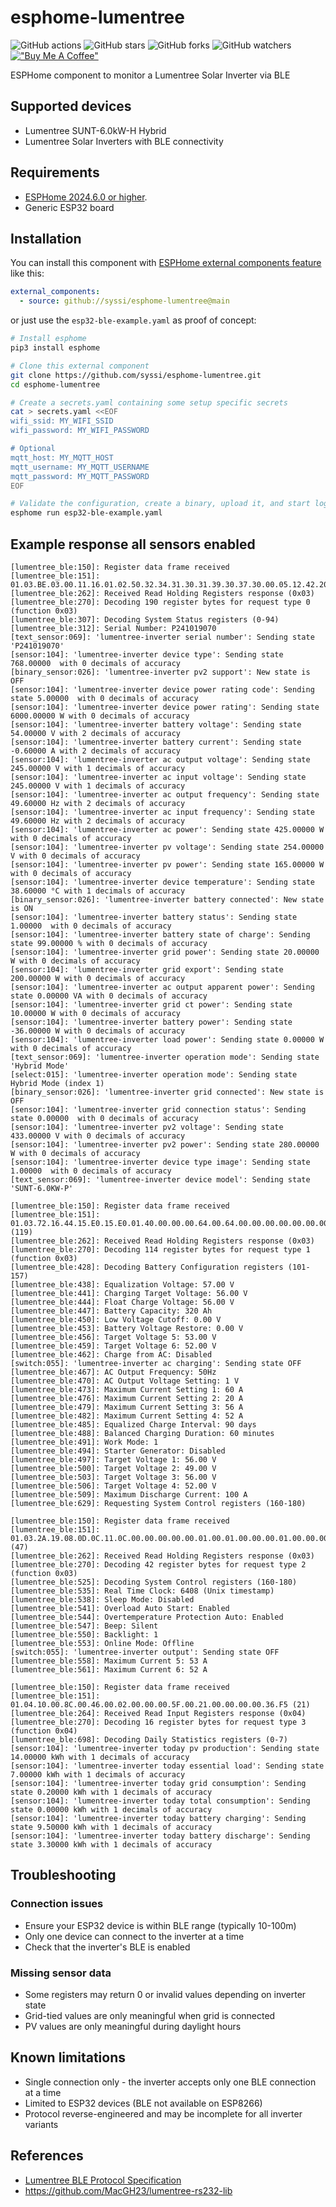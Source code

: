 # esphome-lumentree

![GitHub actions](https://github.com/syssi/esphome-lumentree/actions/workflows/ci.yaml/badge.svg)
![GitHub stars](https://img.shields.io/github/stars/syssi/esphome-lumentree)
![GitHub forks](https://img.shields.io/github/forks/syssi/esphome-lumentree)
![GitHub watchers](https://img.shields.io/github/watchers/syssi/esphome-lumentree)
[!["Buy Me A Coffee"](https://img.shields.io/badge/buy%20me%20a%20coffee-donate-yellow.svg)](https://www.buymeacoffee.com/syssi)

ESPHome component to monitor a Lumentree Solar Inverter via BLE

## Supported devices

* Lumentree SUNT-6.0kW-H Hybrid
* Lumentree Solar Inverters with BLE connectivity

## Requirements

* [ESPHome 2024.6.0 or higher](https://github.com/esphome/esphome/releases).
* Generic ESP32 board

## Installation

You can install this component with [ESPHome external components feature](https://esphome.io/components/external_components.html) like this:
```yaml
external_components:
  - source: github://syssi/esphome-lumentree@main
```

or just use the `esp32-ble-example.yaml` as proof of concept:

```bash
# Install esphome
pip3 install esphome

# Clone this external component
git clone https://github.com/syssi/esphome-lumentree.git
cd esphome-lumentree

# Create a secrets.yaml containing some setup specific secrets
cat > secrets.yaml <<EOF
wifi_ssid: MY_WIFI_SSID
wifi_password: MY_WIFI_PASSWORD

# Optional
mqtt_host: MY_MQTT_HOST
mqtt_username: MY_MQTT_USERNAME
mqtt_password: MY_MQTT_PASSWORD
EOF

# Validate the configuration, create a binary, upload it, and start logs
esphome run esp32-ble-example.yaml

```

## Example response all sensors enabled

```
[lumentree_ble:150]: Register data frame received
[lumentree_ble:151]:   01.03.BE.03.00.11.16.01.02.50.32.34.31.30.31.39.30.37.30.00.05.12.42.20.11.15.18.FF.C4.09.92.00.00.09.92.13.60.13.60.01.A9.00.00.00.FE.00.3C.00.A5.00.00.05.6A.06.40.00.00.55.AA.00.00.00.00.00.00.00.00.00.00.00.8C.00.02.00.00.00.00.00.01.00.00.00.00.00.00.00.5F.00.21.00.00.00.00.00.00.00.00.00.46.00.00.00.00.00.63.00.01.00.00.00.14.00.C8.00.00.00.00.00.F0.00.00.00.0A.00.01.FF.DC.00.A3.01.AF.00.49.00.00.00.00.00.00.00.01.00.00.00.00.00.00.01.B1.00.3C.01.18.00.00.00.00.00.00.0
[lumentree_ble:262]: Received Read Holding Registers response (0x03)
[lumentree_ble:270]: Decoding 190 register bytes for request type 0 (function 0x03)
[lumentree_ble:307]: Decoding System Status registers (0-94)
[lumentree_ble:312]: Serial Number: P241019070
[text_sensor:069]: 'lumentree-inverter serial number': Sending state 'P241019070'
[sensor:104]: 'lumentree-inverter device type': Sending state 768.00000  with 0 decimals of accuracy
[binary_sensor:026]: 'lumentree-inverter pv2 support': New state is OFF
[sensor:104]: 'lumentree-inverter device power rating code': Sending state 5.00000  with 0 decimals of accuracy
[sensor:104]: 'lumentree-inverter device power rating': Sending state 6000.00000 W with 0 decimals of accuracy
[sensor:104]: 'lumentree-inverter battery voltage': Sending state 54.00000 V with 2 decimals of accuracy
[sensor:104]: 'lumentree-inverter battery current': Sending state -0.60000 A with 2 decimals of accuracy
[sensor:104]: 'lumentree-inverter ac output voltage': Sending state 245.00000 V with 1 decimals of accuracy
[sensor:104]: 'lumentree-inverter ac input voltage': Sending state 245.00000 V with 1 decimals of accuracy
[sensor:104]: 'lumentree-inverter ac output frequency': Sending state 49.60000 Hz with 2 decimals of accuracy
[sensor:104]: 'lumentree-inverter ac input frequency': Sending state 49.60000 Hz with 2 decimals of accuracy
[sensor:104]: 'lumentree-inverter ac power': Sending state 425.00000 W with 0 decimals of accuracy
[sensor:104]: 'lumentree-inverter pv voltage': Sending state 254.00000 V with 0 decimals of accuracy
[sensor:104]: 'lumentree-inverter pv power': Sending state 165.00000 W with 0 decimals of accuracy
[sensor:104]: 'lumentree-inverter device temperature': Sending state 38.60000 °C with 1 decimals of accuracy
[binary_sensor:026]: 'lumentree-inverter battery connected': New state is ON
[sensor:104]: 'lumentree-inverter battery status': Sending state 1.00000  with 0 decimals of accuracy
[sensor:104]: 'lumentree-inverter battery state of charge': Sending state 99.00000 % with 0 decimals of accuracy
[sensor:104]: 'lumentree-inverter grid power': Sending state 20.00000 W with 0 decimals of accuracy
[sensor:104]: 'lumentree-inverter grid export': Sending state 200.00000 W with 0 decimals of accuracy
[sensor:104]: 'lumentree-inverter ac output apparent power': Sending state 0.00000 VA with 0 decimals of accuracy
[sensor:104]: 'lumentree-inverter grid ct power': Sending state 10.00000 W with 0 decimals of accuracy
[sensor:104]: 'lumentree-inverter battery power': Sending state -36.00000 W with 0 decimals of accuracy
[sensor:104]: 'lumentree-inverter load power': Sending state 0.00000 W with 0 decimals of accuracy
[text_sensor:069]: 'lumentree-inverter operation mode': Sending state 'Hybrid Mode'
[select:015]: 'lumentree-inverter operation mode': Sending state Hybrid Mode (index 1)
[binary_sensor:026]: 'lumentree-inverter grid connected': New state is OFF
[sensor:104]: 'lumentree-inverter grid connection status': Sending state 0.00000  with 0 decimals of accuracy
[sensor:104]: 'lumentree-inverter pv2 voltage': Sending state 433.00000 V with 0 decimals of accuracy
[sensor:104]: 'lumentree-inverter pv2 power': Sending state 280.00000 W with 0 decimals of accuracy
[sensor:104]: 'lumentree-inverter device type image': Sending state 1.00000  with 0 decimals of accuracy
[text_sensor:069]: 'lumentree-inverter device model': Sending state 'SUNT-6.0KW-P'

[lumentree_ble:150]: Register data frame received
[lumentree_ble:151]:   01.03.72.16.44.15.E0.15.E0.01.40.00.00.00.64.00.64.00.00.00.00.00.00.00.14.00.14.00.00.00.00.00.00.00.00.14.B4.14.50.00.00.00.00.00.00.00.00.00.00.00.00.00.01.00.00.00.00.00.00.00.00.01.67.00.01.00.00.00.01.00.00.00.01.00.00.00.00.08.FC.09.37.00.00.05.32.00.00.00.3C.00.14.00.38.00.34.00.00.00.5A.00.3C.00.01.00.00.00.00.15.E0.13.24.15.E0.14.50.00.64.EA.A4 (119)
[lumentree_ble:262]: Received Read Holding Registers response (0x03)
[lumentree_ble:270]: Decoding 114 register bytes for request type 1 (function 0x03)
[lumentree_ble:428]: Decoding Battery Configuration registers (101-157)
[lumentree_ble:438]: Equalization Voltage: 57.00 V
[lumentree_ble:441]: Charging Target Voltage: 56.00 V
[lumentree_ble:444]: Float Charge Voltage: 56.00 V
[lumentree_ble:447]: Battery Capacity: 320 Ah
[lumentree_ble:450]: Low Voltage Cutoff: 0.00 V
[lumentree_ble:453]: Battery Voltage Restore: 0.00 V
[lumentree_ble:456]: Target Voltage 5: 53.00 V
[lumentree_ble:459]: Target Voltage 6: 52.00 V
[lumentree_ble:462]: Charge from AC: Disabled
[switch:055]: 'lumentree-inverter ac charging': Sending state OFF
[lumentree_ble:467]: AC Output Frequency: 50Hz
[lumentree_ble:470]: AC Output Voltage Setting: 1 V
[lumentree_ble:473]: Maximum Current Setting 1: 60 A
[lumentree_ble:476]: Maximum Current Setting 2: 20 A
[lumentree_ble:479]: Maximum Current Setting 3: 56 A
[lumentree_ble:482]: Maximum Current Setting 4: 52 A
[lumentree_ble:485]: Equalized Charge Interval: 90 days
[lumentree_ble:488]: Balanced Charging Duration: 60 minutes
[lumentree_ble:491]: Work Mode: 1
[lumentree_ble:494]: Starter Generator: Disabled
[lumentree_ble:497]: Target Voltage 1: 56.00 V
[lumentree_ble:500]: Target Voltage 2: 49.00 V
[lumentree_ble:503]: Target Voltage 3: 56.00 V
[lumentree_ble:506]: Target Voltage 4: 52.00 V
[lumentree_ble:509]: Maximum Discharge Current: 100 A
[lumentree_ble:629]: Requesting System Control registers (160-180)

[lumentree_ble:150]: Register data frame received
[lumentree_ble:151]:   01.03.2A.19.08.0D.0C.11.0C.00.00.00.00.00.01.00.01.00.00.00.01.00.00.00.00.00.00.00.00.05.32.06.A4.06.A4.09.37.00.35.00.34.07.D0.17.6F.1A.0C (47)
[lumentree_ble:262]: Received Read Holding Registers response (0x03)
[lumentree_ble:270]: Decoding 42 register bytes for request type 2 (function 0x03)
[lumentree_ble:525]: Decoding System Control registers (160-180)
[lumentree_ble:535]: Real Time Clock: 6408 (Unix timestamp)
[lumentree_ble:538]: Sleep Mode: Disabled
[lumentree_ble:541]: Overload Auto Start: Enabled
[lumentree_ble:544]: Overtemperature Protection Auto: Enabled
[lumentree_ble:547]: Beep: Silent
[lumentree_ble:550]: Backlight: 1
[lumentree_ble:553]: Online Mode: Offline
[switch:055]: 'lumentree-inverter output': Sending state OFF
[lumentree_ble:558]: Maximum Current 5: 53 A
[lumentree_ble:561]: Maximum Current 6: 52 A

[lumentree_ble:150]: Register data frame received
[lumentree_ble:151]:   01.04.10.00.8C.00.46.00.02.00.00.00.5F.00.21.00.00.00.00.36.F5 (21)
[lumentree_ble:264]: Received Read Input Registers response (0x04)
[lumentree_ble:270]: Decoding 16 register bytes for request type 3 (function 0x04)
[lumentree_ble:698]: Decoding Daily Statistics registers (0-7)
[sensor:104]: 'lumentree-inverter today pv production': Sending state 14.00000 kWh with 1 decimals of accuracy
[sensor:104]: 'lumentree-inverter today essential load': Sending state 7.00000 kWh with 1 decimals of accuracy
[sensor:104]: 'lumentree-inverter today grid consumption': Sending state 0.20000 kWh with 1 decimals of accuracy
[sensor:104]: 'lumentree-inverter today total consumption': Sending state 0.00000 kWh with 1 decimals of accuracy
[sensor:104]: 'lumentree-inverter today battery charging': Sending state 9.50000 kWh with 1 decimals of accuracy
[sensor:104]: 'lumentree-inverter today battery discharge': Sending state 3.30000 kWh with 1 decimals of accuracy
```

## Troubleshooting

### Connection issues

- Ensure your ESP32 device is within BLE range (typically 10-100m)
- Only one device can connect to the inverter at a time
- Check that the inverter's BLE is enabled

### Missing sensor data

- Some registers may return 0 or invalid values depending on inverter state
- Grid-tied values are only meaningful when grid is connected
- PV values are only meaningful during daylight hours

## Known limitations

- Single connection only - the inverter accepts only one BLE connection at a time
- Limited to ESP32 devices (BLE not available on ESP8266)
- Protocol reverse-engineered and may be incomplete for all inverter variants

## References

- [Lumentree BLE Protocol Specification](https://github.com/syssi/esphome-lumentree/blob/main/docs/protocol-design.md)
- https://github.com/MacGH23/lumentree-rs232-lib
